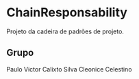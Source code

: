 # ChainResponsability
Projeto da cadeira de padrões de projeto.

## Grupo

Paulo Victor Calixto Silva
Cleonice Celestino
